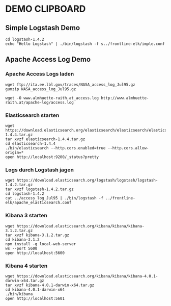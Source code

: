 # DEMO CLIPBOARD

## Simple Logstash Demo

	cd logstash-1.4.2
	echo "Hello Logstash" | ./bin/logstash -f s../frontline-elk/imple.conf


## Apache Access Log Demo

### Apache Access Logs laden

	wget ftp://ita.ee.lbl.gov/traces/NASA_access_log_Jul95.gz
	gunzip NASA_access_log_Jul95.gz

	wget -O www.almhuette-raith.at_access.log http://www.almhuette-raith.at/apache-log/access.log


### Elasticsearch starten

	wget https://download.elasticsearch.org/elasticsearch/elasticsearch/elasticsearch-1.4.4.tar.gz
	tar xvzf elasticsearch-1.4.4.tar.gz
	cd elasticsearch-1.4.4
	./bin/elasticsearch --http.cors.enabled=true --http.cors.allow-origin=*
	open http://localhost:9200/_status?pretty


### Logs durch Logstash jagen

	wget https://download.elasticsearch.org/logstash/logstash/logstash-1.4.2.tar.gz
	tar xvzf logstash-1.4.2.tar.gz
	cd logstash-1.4.2
	cat ../access_log_Jul95 | ./bin/logstash -f ../frontline-elk/apache_elasticsearch.conf


### Kibana 3 starten
	
	wget https://download.elasticsearch.org/kibana/kibana/kibana-3.1.2.tar.gz
	tar xvzf kibana-3.1.2.tar.gz
	cd kibana-3.1.2
	npm install -g local-web-server
	ws --port 5600
	open http://localhost:5600


### Kibana 4 starten

	wget https://download.elasticsearch.org/kibana/kibana/kibana-4.0.1-darwin-x64.tar.gz
	tar xvzf kibana-4.0.1-darwin-x64.tar.gz
    cd kibana-4.0.1-darwin-x64
    ./bin/kibana
	open http://localhost:5601
